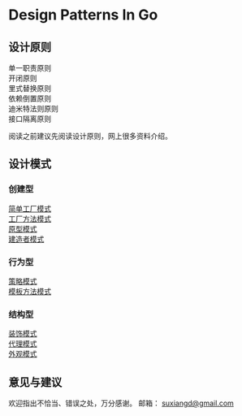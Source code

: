 # Design Patterns In Go

## 设计原则
单一职责原则  
开闭原则  
里式替换原则  
依赖倒置原则  
迪米特法则原则  
接口隔离原则

阅读之前建议先阅读设计原则，网上很多资料介绍。

## 设计模式
### 创建型
[简单工厂模式](./simple_factory)  
[工厂方法模式](./factory_method)  
[原型模式](./prototype)  
[建造者模式](./builder)

### 行为型
[策略模式](./strategy)  
[模板方法模式](./template_method)

### 结构型
[装饰模式](./decorator)  
[代理模式](./proxy)  
[外观模式](./facade)

## 意见与建议
欢迎指出不恰当、错误之处，万分感谢。
邮箱： suxiangd@gmail.com

